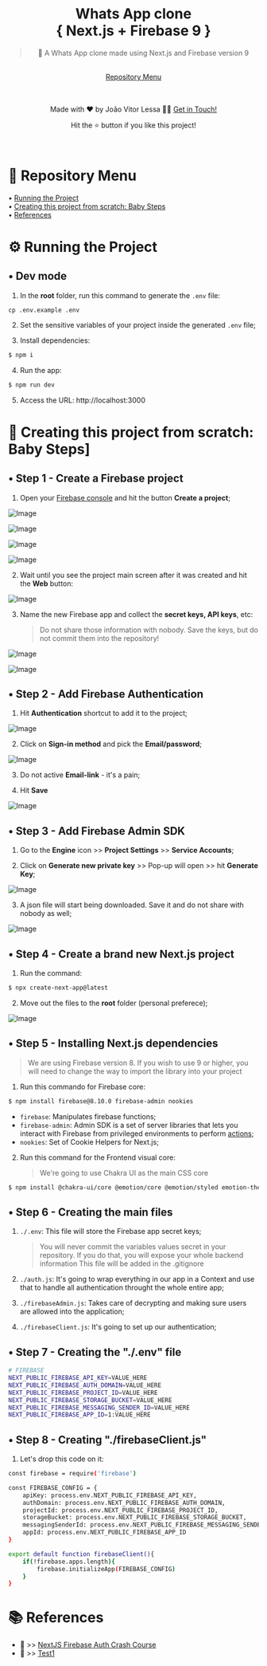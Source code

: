 <div align="center">
  <h1 align='center'>Whats App clone<br/>
  { Next.js + Firebase 9 }</h1>
  
  > 💬 A Whats App clone made using Next.js and Firebase version 9
  
  <br/>
  <a href="#-repository-menu">Repository Menu</a><br/>
  
  <br/><br/>
  Made with ❤️ by João Vitor Lessa 👏🏻 
  <a href="https://www.linkedin.com/in/jvitorlb/">Get in Touch!</a>
  <p>Hit the ⭐️ button if you like this project!</p>
</div>

<br/>

# 🔖 Repository Menu

<p>
  •  <a href="#%EF%B8%8F-running-the-project">Running the Project</a><br/>
  •  <a href="#-creating-this-project-from-scratch-baby-steps">Creating this project from scratch: Baby Steps</a><br/>
  •  <a href="#-references">References</a><br/>
</p>

# ⚙️ Running the Project

## • Dev mode

1. In the **root** folder, run this command to generate the `.env` file:

```
cp .env.example .env
```

2. Set the sensitive variables of your project inside the generated `.env` file;

3. Install dependencies:

```bash
$ npm i
```

4. Run the app:

```bash
$ npm run dev
```

5. Access the URL: http://localhost:3000

# 🔨 Creating this project from scratch: Baby Steps]

## • Step 1 - Create a Firebase project

1. Open your [Firebase console](https://console.firebase.google.com/u/0/?pli=1) and hit the button **Create a project**;

![Image](../main/docs/images/1.png?raw=true)

![Image](../main/docs/images/2.png?raw=true)

![Image](../main/docs/images/3.png?raw=true)

![Image](../main/docs/images/4.png?raw=true)

2. Wait until you see the project main screen after it was created and hit the **Web** button:

![Image](../main/docs/images/5.png?raw=true)

3. Name the new Firebase app and collect the **secret keys, API keys**, etc:
   > Do not share those information with nobody. Save the keys, but do not commit them into the repository!

![Image](../main/docs/images/6.png?raw=true)

![Image](../main/docs/images/7.png?raw=true)

## • Step 2 - Add Firebase Authentication

1. Hit **Authentication** shortcut to add it to the project;

![Image](../main/docs/images/8.png?raw=true)

2. Click on **Sign-in method** and pick the **Email/password**;

![Image](../main/docs/images/9.png?raw=true)

3. Do not active **Email-link** - it's a pain;

4. Hit **Save**

![Image](../main/docs/images/10.png?raw=true)

## • Step 3 - Add Firebase Admin SDK

1. Go to the **Engine** icon >> **Project Settings** >> **Service Accounts**;

2. Click on **Generate new private key** >> Pop-up will open >> hit **Generate Key**;

![Image](../main/docs/images/11.png?raw=true)

3. A json file will start being downloaded. Save it and do not share with nobody as well;

![Image](../main/docs/images/12.png?raw=true)

## • Step 4 - Create a brand new Next.js project

1. Run the command:

```bash
$ npx create-next-app@latest
```

2. Move out the files to the **root** folder (personal preferece);

![Image](../main/docs/images/13.png?raw=true)

## • Step 5 - Installing Next.js dependencies

> We are using Firebase version 8. If you wish to use 9 or higher, you will need to change the way to import the library into your project

1. Run this commando for Firebase core:

```bash
$ npm install firebase@8.10.0 firebase-admin nookies
```

- `firebase`: Manipulates firebase functions;
- `firebase-admin`: Admin SDK is a set of server libraries that lets you interact with Firebase from privileged environments to perform [actions](https://firebase.google.com/docs/admin/setup);
- `nookies`: Set of Cookie Helpers for Next.js;

2. Run this command for the Frontend visual core:
   > We're going to use Chakra UI as the main CSS core

```bash
$ npm install @chakra-ui/core @emotion/core @emotion/styled emotion-theming
```

## • Step 6 - Creating the main files

1. `./.env`: This file will store the Firebase app secret keys;

   > You will never commit the variables values secret in your repository. If you do that, you will expose your whole backend information
   > This file will be added in the .gitignore

1. `./auth.js`: It's going to wrap everything in our app in a Context and use that to handle all authentication throught the whole entire app;

1. `./firebaseAdmin.js`: Takes care of decrypting and making sure users are allowed into the application;

1. `./firebaseClient.js`: It's going to set up our authentication;

## • Step 7 - Creating the "./.env" file

```bash
# FIREBASE
NEXT_PUBLIC_FIREBASE_API_KEY=VALUE_HERE
NEXT_PUBLIC_FIREBASE_AUTH_DOMAIN=VALUE_HERE
NEXT_PUBLIC_FIREBASE_PROJECT_ID=VALUE_HERE
NEXT_PUBLIC_FIREBASE_STORAGE_BUCKET=VALUE_HERE
NEXT_PUBLIC_FIREBASE_MESSAGING_SENDER_ID=VALUE_HERE
NEXT_PUBLIC_FIREBASE_APP_ID=1:VALUE_HERE
```

## • Step 8 - Creating "./firebaseClient.js"

1. Let's drop this code on it:

```bash
const firebase = require('firebase')

const FIREBASE_CONFIG = {
    apiKey: process.env.NEXT_PUBLIC_FIREBASE_API_KEY,
    authDomain: process.env.NEXT_PUBLIC_FIREBASE_AUTH_DOMAIN,
    projectId: process.env.NEXT_PUBLIC_FIREBASE_PROJECT_ID,
    storageBucket: process.env.NEXT_PUBLIC_FIREBASE_STORAGE_BUCKET,
    messagingSenderId: process.env.NEXT_PUBLIC_FIREBASE_MESSAGING_SENDER_ID,
    appId: process.env.NEXT_PUBLIC_FIREBASE_APP_ID
}

export default function firebaseClient(){
    if(!firebase.apps.length){
        firebase.initializeApp(FIREBASE_CONFIG)
    }
}
```

# 📚 References

- 🎥 >> [NextJS Firebase Auth Crash Course](https://www.youtube.com/watch?v=qBGAdenirbs)
- 📖 >> [Test1](https://google.com)
